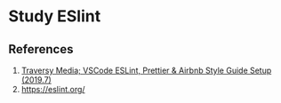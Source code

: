 # Study ESlint

## References

1. [Traversy Media; VSCode ESLint, Prettier & Airbnb Style Guide Setup (2019.7)](https://youtu.be/SydnKbGc7W8)
2. https://eslint.org/
